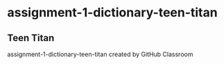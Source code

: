 # assignment-1-dictionary-teen-titan

## Teen Titan

assignment-1-dictionary-teen-titan created by GitHub Classroom

